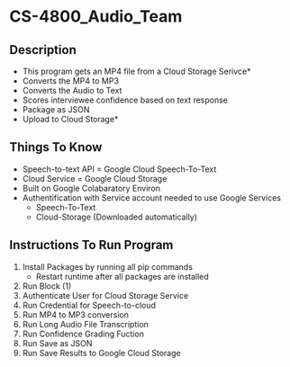 # CS-4800_Audio_Team

## Description
 - This program gets an MP4 file from a Cloud Storage Serivce*
 - Converts the MP4 to MP3
 - Converts the Audio to Text
 - Scores interviewee confidence based on text response
 - Package as JSON
 - Upload to Cloud Storage* 

## Things To Know
 - Speech-to-text API = Google Cloud Speech-To-Text
 - Cloud Service = Google Cloud Storage
 - Built on Google Colabaratory Environ
 - Authentification with Service account needed to use Google Services
      - Speech-To-Text
      - Cloud-Storage (Downloaded automatically)

## Instructions To Run Program
 1. Install Packages by running all pip commands
      - Restart runtime after all packages are installed
 3. Run Block (1)
 4. Authenticate User for Cloud Storage Service
 5. Run Credential for Speech-to-cloud
 6. Run MP4 to MP3 conversion
 7. Run Long Audio File Transcription
 8. Run Confidence Grading Fuction
 9. Run Save as JSON
 10. Run Save Results to Google Cloud Storage
